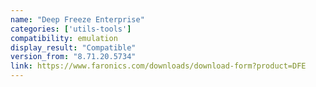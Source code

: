 ```yaml
---
name: "Deep Freeze Enterprise"
categories: ['utils-tools']
compatibility: emulation
display_result: "Compatible"
version_from: "8.71.20.5734"
link: https://www.faronics.com/downloads/download-form?product=DFE
---
```



